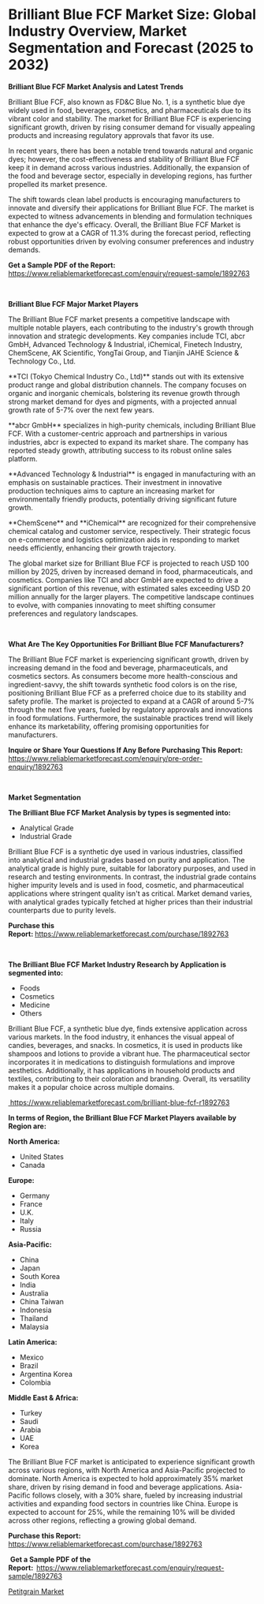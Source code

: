 <p><h1>Brilliant Blue FCF Market Size: Global Industry Overview, Market Segmentation and Forecast (2025 to 2032)</h1></p><p><strong>Brilliant Blue FCF Market Analysis and Latest Trends</strong></p>
<p><p>Brilliant Blue FCF, also known as FD&C Blue No. 1, is a synthetic blue dye widely used in food, beverages, cosmetics, and pharmaceuticals due to its vibrant color and stability. The market for Brilliant Blue FCF is experiencing significant growth, driven by rising consumer demand for visually appealing products and increasing regulatory approvals that favor its use. </p><p>In recent years, there has been a notable trend towards natural and organic dyes; however, the cost-effectiveness and stability of Brilliant Blue FCF keep it in demand across various industries. Additionally, the expansion of the food and beverage sector, especially in developing regions, has further propelled its market presence. </p><p>The shift towards clean label products is encouraging manufacturers to innovate and diversify their applications for Brilliant Blue FCF. The market is expected to witness advancements in blending and formulation techniques that enhance the dye's efficacy. Overall, the Brilliant Blue FCF Market is expected to grow at a CAGR of 11.3% during the forecast period, reflecting robust opportunities driven by evolving consumer preferences and industry demands.</p></p>
<p><strong>Get a Sample PDF of the Report:&nbsp;</strong> <a href="https://www.reliablemarketforecast.com/enquiry/request-sample/1892763?utm_campaign=3122&utm_medium=2&utm_source=Github&utm_content=ia&utm_term=01042025&utm_id=brilliant-blue-fcf">https://www.reliablemarketforecast.com/enquiry/request-sample/1892763</a></p>
<p>&nbsp;</p>
<p><strong>Brilliant Blue FCF Major Market Players</strong></p>
<p><p>The Brilliant Blue FCF market presents a competitive landscape with multiple notable players, each contributing to the industry's growth through innovation and strategic developments. Key companies include TCI, abcr GmbH, Advanced Technology & Industrial, iChemical, Finetech Industry, ChemScene, AK Scientific, YongTai Group, and Tianjin JAHE Science & Technology Co., Ltd.</p><p>**TCI (Tokyo Chemical Industry Co., Ltd)** stands out with its extensive product range and global distribution channels. The company focuses on organic and inorganic chemicals, bolstering its revenue growth through strong market demand for dyes and pigments, with a projected annual growth rate of 5-7% over the next few years.</p><p>**abcr GmbH** specializes in high-purity chemicals, including Brilliant Blue FCF. With a customer-centric approach and partnerships in various industries, abcr is expected to expand its market share. The company has reported steady growth, attributing success to its robust online sales platform.</p><p>**Advanced Technology & Industrial** is engaged in manufacturing with an emphasis on sustainable practices. Their investment in innovative production techniques aims to capture an increasing market for environmentally friendly products, potentially driving significant future growth.</p><p>**ChemScene** and **iChemical** are recognized for their comprehensive chemical catalog and customer service, respectively. Their strategic focus on e-commerce and logistics optimization aids in responding to market needs efficiently, enhancing their growth trajectory.</p><p>The global market size for Brilliant Blue FCF is projected to reach USD 100 million by 2025, driven by increased demand in food, pharmaceuticals, and cosmetics. Companies like TCI and abcr GmbH are expected to drive a significant portion of this revenue, with estimated sales exceeding USD 20 million annually for the larger players. The competitive landscape continues to evolve, with companies innovating to meet shifting consumer preferences and regulatory landscapes.</p></p>
<p>&nbsp;</p>
<p><strong>What Are The Key Opportunities For Brilliant Blue FCF Manufacturers?</strong></p>
<p><p>The Brilliant Blue FCF market is experiencing significant growth, driven by increasing demand in the food and beverage, pharmaceuticals, and cosmetics sectors. As consumers become more health-conscious and ingredient-savvy, the shift towards synthetic food colors is on the rise, positioning Brilliant Blue FCF as a preferred choice due to its stability and safety profile. The market is projected to expand at a CAGR of around 5-7% through the next five years, fueled by regulatory approvals and innovations in food formulations. Furthermore, the sustainable practices trend will likely enhance its marketability, offering promising opportunities for manufacturers.</p></p>
<p><strong>Inquire or Share Your Questions If Any Before Purchasing This Report:</strong> <a href="https://www.reliablemarketforecast.com/enquiry/pre-order-enquiry/1892763?utm_campaign=3122&utm_medium=2&utm_source=Github&utm_content=ia&utm_term=01042025&utm_id=brilliant-blue-fcf">https://www.reliablemarketforecast.com/enquiry/pre-order-enquiry/1892763</a></p>
<p>&nbsp;</p>
<p><strong>Market Segmentation</strong></p>
<p><strong>The Brilliant Blue FCF Market Analysis by types is segmented into:</strong></p>
<p><ul><li>Analytical Grade</li><li>Industrial Grade</li></ul></p>
<p><p>Brilliant Blue FCF is a synthetic dye used in various industries, classified into analytical and industrial grades based on purity and application. The analytical grade is highly pure, suitable for laboratory purposes, and used in research and testing environments. In contrast, the industrial grade contains higher impurity levels and is used in food, cosmetic, and pharmaceutical applications where stringent quality isn't as critical. Market demand varies, with analytical grades typically fetched at higher prices than their industrial counterparts due to purity levels.</p></p>
<p><strong>Purchase this Report:&nbsp;</strong><a href="https://www.reliablemarketforecast.com/purchase/1892763?utm_campaign=3122&utm_medium=2&utm_source=Github&utm_content=ia&utm_term=01042025&utm_id=brilliant-blue-fcf">https://www.reliablemarketforecast.com/purchase/1892763</a></p>
<p>&nbsp;</p>
<p><strong>The Brilliant Blue FCF Market Industry Research by Application is segmented into:</strong></p>
<p><ul><li>Foods</li><li>Cosmetics</li><li>Medicine</li><li>Others</li></ul></p>
<p><p>Brilliant Blue FCF, a synthetic blue dye, finds extensive application across various markets. In the food industry, it enhances the visual appeal of candies, beverages, and snacks. In cosmetics, it is used in products like shampoos and lotions to provide a vibrant hue. The pharmaceutical sector incorporates it in medications to distinguish formulations and improve aesthetics. Additionally, it has applications in household products and textiles, contributing to their coloration and branding. Overall, its versatility makes it a popular choice across multiple domains.</p></p>
<p><a href="https://www.reliablemarketforecast.com/brilliant-blue-fcf-r1892763?utm_campaign=3122&utm_medium=2&utm_source=Github&utm_content=ia&utm_term=01042025&utm_id=brilliant-blue-fcf">&nbsp;https://www.reliablemarketforecast.com/brilliant-blue-fcf-r1892763</a></p>
<p><strong>In terms of Region, the Brilliant Blue FCF Market Players available by Region are:</strong></p>
<p>
    <p> <strong> North America: </strong>
        <ul>
            <li>United States</li>
            <li>Canada</li>
        </ul>
        </p> 
    <p> <strong> Europe: </strong>
        <ul>
            <li>Germany</li>
            <li>France</li>
            <li>U.K.</li>
            <li>Italy</li>
            <li>Russia</li>
        </ul>
        </p> 
    <p> <strong> Asia-Pacific: </strong>
        <ul>
            <li>China</li>
            <li>Japan</li>
            <li>South Korea</li>
            <li>India</li>
            <li>Australia</li>
            <li>China Taiwan</li>
            <li>Indonesia</li>
            <li>Thailand</li>
            <li>Malaysia</li>
        </ul>
        </p> 
    <p> <strong> Latin America: </strong>
        <ul>
            <li>Mexico</li>
            <li>Brazil</li>
            <li>Argentina Korea</li>
            <li>Colombia</li>
        </ul>
        </p> 
    <p> <strong> Middle East & Africa: </strong>
        <ul>
            <li>Turkey</li>
            <li>Saudi</li>
            <li>Arabia</li>
            <li>UAE</li>
            <li>Korea</li>
        </ul>
    </p>
    </p>
<p><p>The Brilliant Blue FCF market is anticipated to experience significant growth across various regions, with North America and Asia-Pacific projected to dominate. North America is expected to hold approximately 35% market share, driven by rising demand in food and beverage applications. Asia-Pacific follows closely, with a 30% share, fueled by increasing industrial activities and expanding food sectors in countries like China. Europe is expected to account for 25%, while the remaining 10% will be divided across other regions, reflecting a growing global demand.</p></p>
<p><strong>Purchase this Report: </strong><a href="https://www.reliablemarketforecast.com/purchase/1892763?utm_campaign=3122&utm_medium=2&utm_source=Github&utm_content=ia&utm_term=01042025&utm_id=brilliant-blue-fcf">https://www.reliablemarketforecast.com/purchase/1892763</a></p>
<p>&nbsp;<strong>Get a Sample PDF of the Report:&nbsp;&nbsp;</strong><a href="https://www.reliablemarketforecast.com/enquiry/request-sample/1892763?utm_campaign=3122&utm_medium=2&utm_source=Github&utm_content=ia&utm_term=01042025&utm_id=brilliant-blue-fcf">https://www.reliablemarketforecast.com/enquiry/request-sample/1892763</a></p>
<p><strong></strong></p>
<p><p><a href="https://github.com/shopovdjondo/Market-Research-Report-List-1/blob/main/petitgrain-market.md?utm_campaign=3122&utm_medium=2&utm_source=Github&utm_content=ia&utm_term=01042025&utm_id=brilliant-blue-fcf">Petitgrain Market</a></p></p>